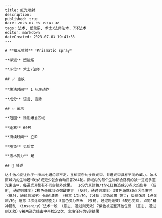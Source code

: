 
    ---
    title: 虹光喷射
    description: 
    published: true
    date: 2023-07-03 19:41:38
    tags: 法术, 塑能系, 术士/法师法术, 7环法术
    editor: markdown
    dateCreated: 2023-07-03 19:41:38
    ---

    # **虹光喷射** *Prismatic spray*

    **学派** 塑能系 

    **环位** 术士/法师 7

    ## 🪄 施放

    **施法时间** 1 标准动作

    **成分** 语言, 姿势

    ## ✨ 效果  

    **范围** 锥形爆发区域

    **距离** 60尺  

    **持续时间** 立即 

    **豁免** 见后文

    **法术抗力** 是

    ## 📖 描述

    这个法术能让你手中喷出七道闪烁不定、互相混杂的多彩光束。每道光束具有不同的威力。法术区域内的生物若HD为8或更少就会自动目盲2d4轮。区域内的每个生物都会随机的被一道或多道光束击中，每道光束都有不同的额外效果。  1d8光束颜色/th>1红色造成20点火焰伤害 （反射, 通过则减半）2橙色造成40点强酸伤害 （反射, 通过则减半）3黄色造成80点闪电伤害 （反射, 通过则减半）4绿色毒素 （频率 1次/轮, 共6轮；初始效果 死亡; 后续效果 1点体质/轮; 痊愈 2次连续强韧豁免）5蓝色变为石头 （强韧, 通过则无效）6靛色变疯, 如同‘精神错乱 （insanity）’法术一般 （意志, 通过则无效）7紫色被送至其他位面 （意志, 通过则无效）8被两道光线击中再检定2次, 忽略任何为8的结果   
    